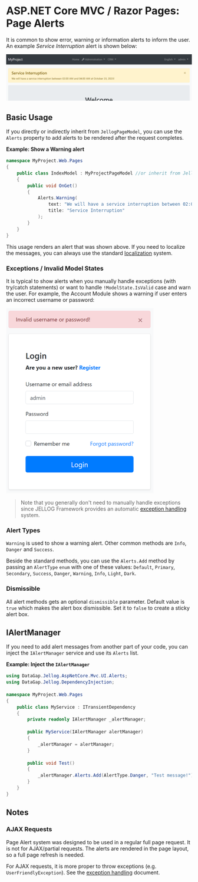 # ASP.NET Core MVC / Razor Pages: Page Alerts

It is common to show error, warning or information alerts to inform the user. An example *Service Interruption* alert is shown below:

![page-alert-example](../../images/page-alert-example.png)

## Basic Usage

If you directly or indirectly inherit from `JellogPageModel`, you can use the `Alerts` property to add alerts to be rendered after the request completes.

**Example: Show a Warning alert**

```csharp
namespace MyProject.Web.Pages
{
    public class IndexModel : MyProjectPageModel //or inherit from JellogPageModel
    {
        public void OnGet()
        {
            Alerts.Warning(
                text: "We will have a service interruption between 02:00 AM and 04:00 AM at October 23, 2023!",
                title: "Service Interruption"
            );
        }
    }
}
```

This usage renders an alert that was shown above. If you need to localize the messages, you can always use the standard [localization](../../Localization.md) system.

### Exceptions / Invalid Model States

It is typical to show alerts when you manually handle exceptions (with try/catch statements) or want to handle `!ModelState.IsValid` case and warn the user. For example, the Account Module shows a warning if user enters an incorrect username or password:

![page-alert-account-layout](../../images/page-alert-account-layout.png)

> Note that you generally don't need to manually handle exceptions since JELLOG Framework provides an automatic [exception handling](../../Exception-Handling.md) system.

### Alert Types

`Warning` is used to show a warning alert. Other common methods are `Info`, `Danger` and `Success`.

Beside the standard methods, you can use the `Alerts.Add` method by passing an `AlertType` `enum` with one of these values: `Default`, `Primary`, `Secondary`, `Success`, `Danger`, `Warning`, `Info`, `Light`, `Dark`.

### Dismissible

All alert methods gets an optional `dismissible` parameter. Default value is `true` which makes the alert box dismissible. Set it to `false` to create a sticky alert box.

## IAlertManager

If you need to add alert messages from another part of your code, you can inject the `IAlertManager` service and use its `Alerts` list.

**Example: Inject the `IAlertManager`** 

```csharp
using DataGap.Jellog.AspNetCore.Mvc.UI.Alerts;
using DataGap.Jellog.DependencyInjection;

namespace MyProject.Web.Pages
{
    public class MyService : ITransientDependency
    {
        private readonly IAlertManager _alertManager;

        public MyService(IAlertManager alertManager)
        {
            _alertManager = alertManager;
        }

        public void Test()
        {
            _alertManager.Alerts.Add(AlertType.Danger, "Test message!");
        }
    }
}
```

## Notes

### AJAX Requests

Page Alert system was designed to be used in a regular full page request. It is not for AJAX/partial requests. The alerts are rendered in the page layout, so a full page refresh is needed.

For AJAX requests, it is more proper to throw exceptions (e.g. `UserFriendlyException`). See the [exception handling](../../Exception-Handling.md) document.